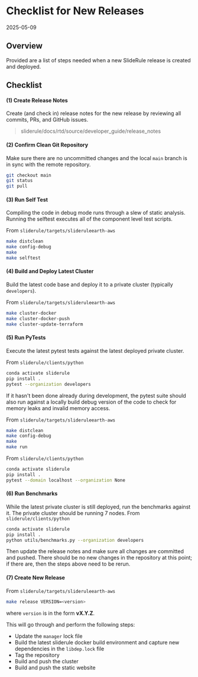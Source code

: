 # Checklist for New Releases

2025-05-09

## Overview

Provided are a list of steps needed when a new SlideRule release is created and deployed.

## Checklist

#### (1) Create Release Notes

Create (and check in) release notes for the new release by reviewing all commits, PRs, and GitHub issues.
> sliderule/docs/rtd/source/developer_guide/release_notes

#### (2) Confirm Clean Git Repository

Make sure there are no uncommitted changes and the local `main` branch is in sync with the remote repository.
```bash
git checkout main
git status
git pull
```

#### (3) Run Self Test

Compiling the code in debug mode runs through a slew of static analysis.  Running the selftest executes all of the component level test scripts.

From `sliderule/targets/slideruleearth-aws`
```bash
make distclean
make config-debug
make
make selftest
```

#### (4) Build and Deploy Latest Cluster

Build the latest code base and deploy it to a private cluster (typically `developers`).

From `sliderule/targets/slideruleearth-aws`
```bash
make cluster-docker
make cluster-docker-push
make cluster-update-terraform
```

#### (5) Run PyTests

Execute the latest pytest tests against the latest deployed private cluster.

From `sliderule/clients/python`
```bash
conda activate sliderule
pip install .
pytest --organization developers
```

If it hasn't been done already during development, the pytest suite should also run against a locally build debug version of the code to check for memory leaks and invalid memory access.

From `sliderule/targets/slideruleearth-aws`
```bash
make distclean
make config-debug
make
make run
```

From `sliderule/clients/python`
```bash
conda activate sliderule
pip install .
pytest --domain localhost --organization None
```

#### (6) Run Benchmarks

While the latest private cluster is still deployed, run the benchmarks against it.  The private cluster should be running 7 nodes.
From `sliderule/clients/python`
```bash
conda activate sliderule
pip install .
python utils/benchmarks.py --organization developers
```

Then update the release notes and make sure all changes are committed and pushed.  There should be no new changes in the repository at this point; if there are, then the steps above need to be rerun.

#### (7) Create New Release

From `sliderule/targets/slideruleearth-aws`
```bash
make release VERSION=<version>
```
where `version` is in the form **vX.Y.Z**.

This will go through and perform the following steps:
* Update the `manager` lock file
* Build the latest sliderule docker build environment and capture new dependencies in the `libdep.lock` file
* Tag the repository
* Build and push the cluster
* Build and push the static website
